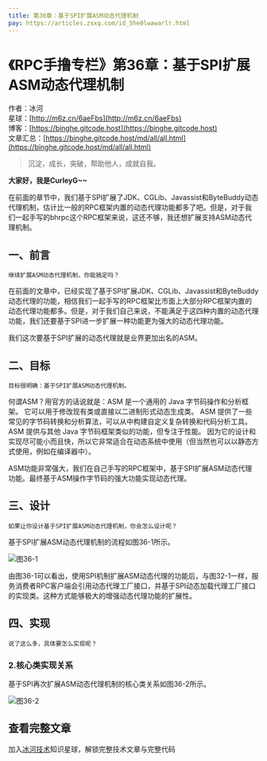 ```yaml
---
title: 第36章：基于SPI扩展ASM动态代理机制
pay: https://articles.zsxq.com/id_5he0lwawarlr.html
---
```


# 《RPC手撸专栏》第36章：基于SPI扩展ASM动态代理机制

作者：冰河
<br/>星球：[http://m6z.cn/6aeFbs](http://m6z.cn/6aeFbs)
<br/>博客：[https://binghe.gitcode.host](https://binghe.gitcode.host)
<br/>文章汇总：[https://binghe.gitcode.host/md/all/all.html](https://binghe.gitcode.host/md/all/all.html)

> 沉淀，成长，突破，帮助他人，成就自我。

**大家好，我是CurleyG~~**

在前面的章节中，我们基于SPI扩展了JDK、CGLib、Javassist和ByteBuddy动态代理机制，估计比一般的RPC框架内置的动态代理功能都多了吧。但是，对于我们一起手写的bhrpc这个RPC框架来说，这还不够，我还想扩展支持ASM动态代理机制。

## 一、前言

`继续扩展ASM动态代理机制，你能搞定吗？`

在前面的文章中，已经实现了基于SPI扩展JDK、CGLib、Javassist和ByteBuddy动态代理的功能，相信我们一起手写的RPC框架比市面上大部分RPC框架内置的动态代理功能都多。但是，对于我们自己来说，不能满足于这四种内置的动态代理功能，我们还要基于SPI进一步扩展一种功能更为强大的动态代理功能。

我们这次要基于SPI扩展的动态代理就是业界更加出名的ASM。

## 二、目标

`目标很明确：基于SPI扩展ASM动态代理机制。`

何谓ASM？用官方的话说就是：ASM 是一个通用的 Java 字节码操作和分析框架。 它可以用于修改现有类或直接以二进制形式动态生成类。 ASM  提供了一些常见的字节码转换和分析算法，可以从中构建自定义复杂转换和代码分析工具。 ASM 提供与其他 Java  字节码框架类似的功能，但专注于性能。  因为它的设计和实现尽可能小而且快，所以它非常适合在动态系统中使用（但当然也可以以静态方式使用，例如在编译器中）。

ASM功能非常强大，我们在自己手写的RPC框架中，基于SPI扩展ASM动态代理功能。最终基于ASM操作字节码的强大功能实现动态代理。

## 三、设计

`如果让你设计基于SPI扩展ASM动态代理机制，你会怎么设计呢？`

基于SPI扩展ASM动态代理机制的流程如图36-1所示。

![图36-1](https://binghe.gitcode.host/assets/images/middleware/rpc/rpc-2022-11-12-001.png)

由图36-1可以看出，使用SPI机制扩展ASM动态代理的功能后，与图32-1一样，服务消费者RPC客户端会引用动态代理工厂接口，并基于SPI动态加载代理工厂接口的实现类。这种方式能够极大的增强动态代理功能的扩展性。

## 四、实现

`说了这么多，具体要怎么实现呢？`

### 2.核心类实现关系

基于SPI再次扩展ASM动态代理机制的核心类关系如图36-2所示。

![图36-2](https://binghe.gitcode.host/assets/images/middleware/rpc/rpc-2022-11-12-002.png)

## 查看完整文章

加入[冰河技术](http://m6z.cn/6aeFbs)知识星球，解锁完整技术文章与完整代码
